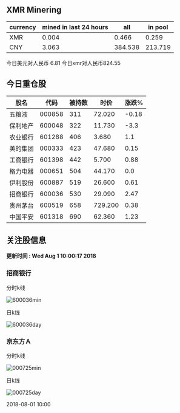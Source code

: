 ## XMR Minering

|currency|mined in last 24 hours|all|in pool|
|---|---|---|---|
|XMR|0.004|0.466|0.259|
|CNY|3.063|384.538|213.719|

今日美元对人民币 6.81	今日xmr对人民币824.55


## 今日重仓股 

|股名|代码|被持数|时价|涨跌%|
|---|---|---|---|---|
|五粮液|000858|311|72.020|-0.18|
|保利地产|600048|322|11.730|-3.3|
|农业银行|601288|406|3.680|1.1|
|美的集团|000333|423|47.680|0.15|
|工商银行|601398|442|5.700|0.88|
|格力电器|000651|504|44.170|0.0|
|伊利股份|600887|519|26.600|0.61|
|招商银行|600036|530|29.090|2.47|
|贵州茅台|600519|658|729.200|0.38|
|中国平安|601318|690|62.360|1.23|

## 关注股信息
**更新时间 : Wed Aug  1 10:00:17 2018**
### 招商银行 
分时k线

![600036min](http://image.sinajs.cn/newchart/min/n/sh600036.gif)

日k线

![600036day](http://image.sinajs.cn/newchart/daily/n/sh600036.gif)

### 京东方Ａ 
分时k线

![000725min](http://image.sinajs.cn/newchart/min/n/sz000725.gif)

日k线

![000725day](http://image.sinajs.cn/newchart/daily/n/sz000725.gif)

2018-08-01 10:00